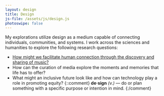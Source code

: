 ```yaml
---
layout: design
title: Design
js-file: /assets/js/design.js
photoswipe: false
---
```

My explorations utilize design as a medium capable of connecting individuals, communities, and systems. I work across the sciences and humanities to explore the following research questions:

- [How might we facilitate human connection through the discovery and sharing of music?](/projects/encounter)
- How can the curation of media explore the moments and memories that life has to offer?
- What might an inclusive future look like and how can technology play a role in promoting equity?
{::comment}
**de·sign** _(v.)_ — do or plan something with a specific purpose or intention in mind.
{:/comment}